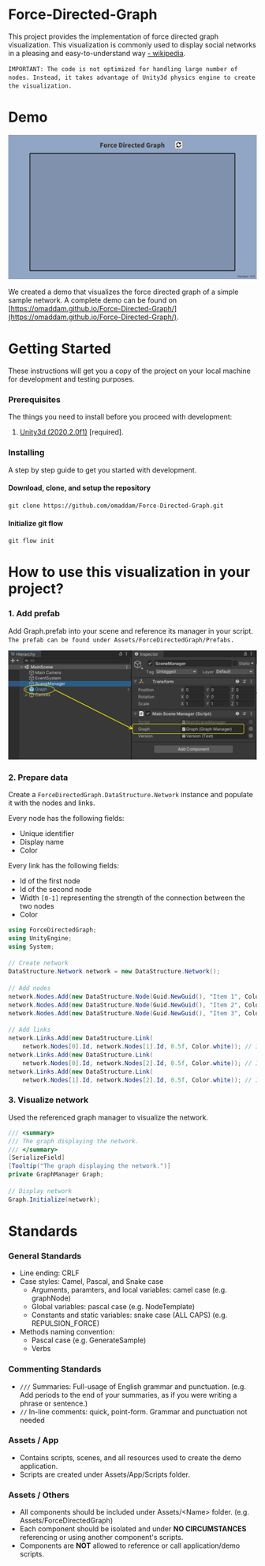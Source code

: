 # Force-Directed-Graph

This project provides the implementation of force directed graph visualization. This visualization is commonly used to display social networks in a pleasing and easy-to-understand way [- wikipedia](https://en.wikipedia.org/wiki/Force-directed_graph_drawing). 

` IMPORTANT: The code is not optimized for handling large number of nodes. Instead, it takes advantage of Unity3d physics engine to create the visualization. `

# Demo

![Simulation](docs/Simulation.gif)

We created a demo that visualizes the force directed graph of a simple sample network.
A complete demo can be found on [https://omaddam.github.io/Force-Directed-Graph/](https://omaddam.github.io/Force-Directed-Graph/).

# Getting Started

These instructions will get you a copy of the project on your local machine for development and testing purposes.

### Prerequisites

The things you need to install before you proceed with development:

1) [Unity3d (2020.2.0f1)](https://unity3d.com/get-unity/download/archive) [required].

### Installing

A step by step guide to get you started with development.

#### Download, clone, and setup the repository

```git
git clone https://github.com/omaddam/Force-Directed-Graph.git
```

#### Initialize git flow

```git
git flow init
```

# How to use this visualization in your project?

### 1. Add prefab
Add Graph.prefab into your scene and reference its manager in your script. `The prefab can be found under Assets/ForceDirectedGraph/Prefabs.`

![Simulation](docs/Step1.png)

### 2. Prepare data
Create a `ForceDirectedGraph.DataStructure.Network` instance and populate it with the nodes and links.

Every node has the following fields:
* Unique identifier
* Display name
* Color

Every link has the following fields:
* Id of the first node
* Id of the second node
* Width `[0-1]` representing the strength of the connection between the two nodes
* Color

```C#
using ForceDirectedGraph;
using UnityEngine;
using System;

// Create network
DataStructure.Network network = new DataStructure.Network();

// Add nodes
network.Nodes.Add(new DataStructure.Node(Guid.NewGuid(), "Item 1", Color.red));
network.Nodes.Add(new DataStructure.Node(Guid.NewGuid(), "Item 2", Color.blue));
network.Nodes.Add(new DataStructure.Node(Guid.NewGuid(), "Item 3", Color.green));

// Add links
network.Links.Add(new DataStructure.Link(
    network.Nodes[0].Id, network.Nodes[1].Id, 0.5f, Color.white)); // Item 1 -> Item 2
network.Links.Add(new DataStructure.Link(
    network.Nodes[0].Id, network.Nodes[2].Id, 0.5f, Color.white)); // Item 1 -> Item 3
network.Links.Add(new DataStructure.Link(
    network.Nodes[1].Id, network.Nodes[2].Id, 0.5f, Color.white)); // Item 2 -> Item 3
```

### 3. Visualize network
Used the referenced graph manager to visualize the network.

```C#
/// <summary>
/// The graph displaying the network.
/// </summary>
[SerializeField]
[Tooltip("The graph displaying the network.")]
private GraphManager Graph;

// Display network
Graph.Initialize(network);
```

# Standards

### General Standards

* Line ending: CRLF
* Case styles: Camel, Pascal, and Snake case
  * Arguments, paramters, and local variables: camel case (e.g. graphNode)
  * Global variables: pascal case (e.g. NodeTemplate)
  * Constants and static variables: snake case (ALL CAPS) (e.g. REPULSION_FORCE)
* Methods naming convention:
  * Pascal case (e.g. GenerateSample)
  * Verbs

### Commenting Standards

* `///` Summaries: Full-usage of English grammar and punctuation. (e.g. Add periods to the end of your summaries, as if you were writing a phrase or sentence.)
*  `//` In-line comments: quick, point-form. Grammar and punctuation not needed

### Assets / App

* Contains scripts, scenes, and all resources used to create the demo application.
* Scripts are created under Assets/App/Scripts folder.

### Assets / Others

* All components should be included under Assets/\<Name> folder. (e.g. Assets/ForceDirectedGraph)
* Each component should be isolated and under **NO CIRCUMSTANCES** referencing or using another component's scripts.
* Components are **NOT** allowed to reference or call application/demo scripts.